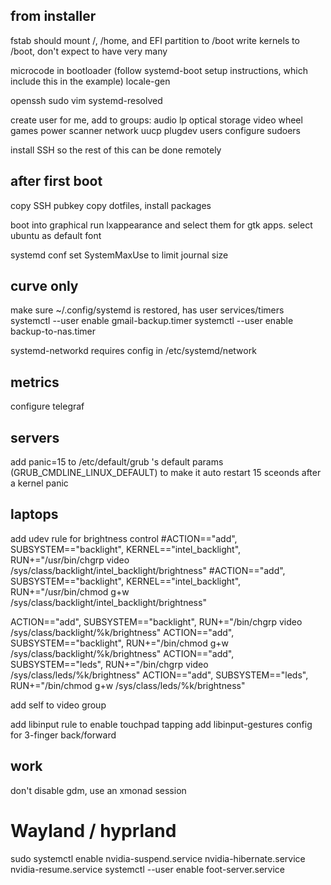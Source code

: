 ## from installer

fstab should mount /, /home, and EFI partition to /boot
    write kernels to /boot, don't expect to have very many

microcode in bootloader (follow systemd-boot setup instructions, which include this in the example)
locale-gen

openssh
sudo
vim
systemd-resolved

create user for me, add to groups:
    audio lp optical storage video wheel games power scanner network uucp plugdev users
configure sudoers

install SSH so the rest of this can be done remotely

## after first boot

copy SSH pubkey
copy dotfiles, install packages

boot into graphical
run lxappearance and select them for gtk apps. select ubuntu as default font

systemd conf set SystemMaxUse to limit journal size

## curve only

make sure ~/.config/systemd is restored, has user services/timers
systemctl --user enable gmail-backup.timer
systemctl --user enable backup-to-nas.timer

systemd-networkd
    requires config in /etc/systemd/network

## metrics

configure telegraf

## servers

add panic=15 to /etc/default/grub 's default params (GRUB_CMDLINE_LINUX_DEFAULT)
to make it auto restart 15 sceonds after a kernel panic

## laptops

add udev rule for brightness control
#ACTION=="add", SUBSYSTEM=="backlight", KERNEL=="intel_backlight", RUN+="/usr/bin/chgrp video /sys/class/backlight/intel_backlight/brightness"
#ACTION=="add", SUBSYSTEM=="backlight", KERNEL=="intel_backlight", RUN+="/usr/bin/chmod g+w /sys/class/backlight/intel_backlight/brightness"

ACTION=="add", SUBSYSTEM=="backlight", RUN+="/bin/chgrp video /sys/class/backlight/%k/brightness"
ACTION=="add", SUBSYSTEM=="backlight", RUN+="/bin/chmod g+w /sys/class/backlight/%k/brightness"
ACTION=="add", SUBSYSTEM=="leds", RUN+="/bin/chgrp video /sys/class/leds/%k/brightness"
ACTION=="add", SUBSYSTEM=="leds", RUN+="/bin/chmod g+w /sys/class/leds/%k/brightness"

add self to video group


add libinput rule to enable touchpad tapping
add libinput-gestures config for 3-finger back/forward

## work

don't disable gdm, use an xmonad session


# Wayland / hyprland

sudo systemctl enable nvidia-suspend.service nvidia-hibernate.service nvidia-resume.service
systemctl --user enable foot-server.service
